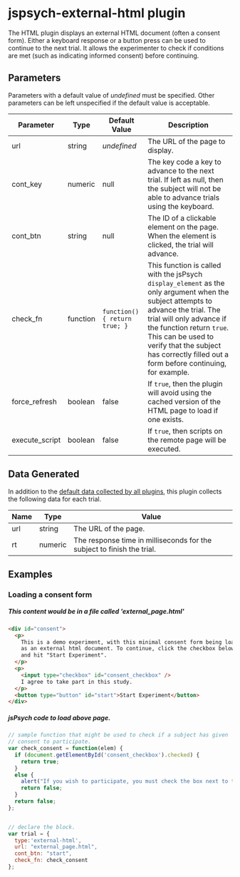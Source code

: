 # jspsych-external-html plugin

The HTML plugin displays an external HTML document (often a consent form). Either a keyboard response or a button press can be used to continue to the next trial. It allows the experimenter to check if conditions are met (such as indicating informed consent) before continuing.

## Parameters

Parameters with a default value of *undefined* must be specified. Other parameters can be left unspecified if the default value is acceptable.

Parameter | Type | Default Value | Description
----------|------|---------------|------------
url | string | *undefined* | The URL of the page to display.
cont_key | numeric | null | The key code a key to advance to the next trial. If left as null, then the subject will not be able to advance trials using the keyboard.
cont_btn | string | null | The ID of a clickable element on the page. When the element is clicked, the trial will advance.
check_fn | function | `function(){ return true; }` | This function is called with the jsPsych `display_element` as the only argument when the subject attempts to advance the trial. The trial will only advance if the function return `true`. This can be used to verify that the subject has correctly filled out a form before continuing, for example.
force_refresh | boolean | false | If `true`, then the plugin will avoid using the cached version of the HTML page to load if one exists.
execute_script | boolean | false | If `true`, then scripts on the remote page will be executed.

## Data Generated

In addition to the [default data collected by all plugins](overview#datacollectedbyplugins), this plugin collects the following data for each trial.

Name | Type | Value
-----|------|------
url | string | The URL of the page.
rt | numeric | The response time in milliseconds for the subject to finish the trial.

## Examples

### Loading a consent form

##### This content would be in a file called 'external_page.html'
```html
<div id="consent">
  <p>
    This is a demo experiment, with this minimal consent form being loaded
    as an external html document. To continue, click the checkbox below
    and hit "Start Experiment".
  </p>
  <p>
    <input type="checkbox" id="consent_checkbox" />
    I agree to take part in this study.
  </p>
  <button type="button" id="start">Start Experiment</button>
</div>
```

##### jsPsych code to load above page.
```javascript
// sample function that might be used to check if a subject has given
// consent to participate.
var check_consent = function(elem) {
  if (document.getElementById('consent_checkbox').checked) {
    return true;
  }
  else {
    alert("If you wish to participate, you must check the box next to the statement 'I agree to participate in this study.'");
    return false;
  }
  return false;
};


// declare the block.
var trial = {
  type:'external-html',
  url: "external_page.html",
  cont_btn: "start",
  check_fn: check_consent
};
```

